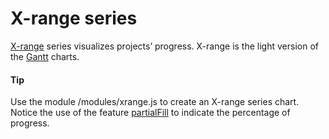 # X-range series
[X-range](https://api.highcharts.com/highcharts/plotOptions.xrange) series visualizes projects’  progress. X-range is the light version of the [Gantt](https://www.highcharts.com/blog/news/highcharts-gantt-alpha/) charts.
####  Tip
Use the module /modules/xrange.js to create an X-range series chart.
Notice the use of the feature [partialFill](https://api.highcharts.com/highcharts/plotOptions.xrange.partialFill) to indicate the percentage of progress. 
